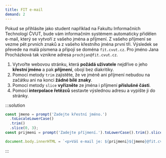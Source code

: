 ```yaml
---
title: FIT e-mail
demand: 2
---
```


Pokud se přihlásíte jako student například na Fakultu Informačních Technologí ČVUT, bude vám informačním systémem automaticky přidělen e-mail, který se vytvoří z vašeho jména a příjmení. Z vašeho příjmení se vezme pět prvních znaků a z vašeho křestního jména první tři. Výsledek se převede na malá písmena a připojí se doména `fit.cvut.cz`. Pro jméno Jana Procházková tak vznikne adresa `prochjan@fit.cvut.cz`.

1. Vytvořte webovou stránku, která **požádá uživatele** nejdříve o jeho **křestní jméno** a pak **příjmení**, obojí bez diakritiky.
1. Pomocí metody `trim` zajistěte, že ve jméně ani příjmení nebudou na začátku ani na konci **žádné bílé znaky**.
1. Pomocí metody `slice` **vyřízněte** ze jména i příjmení **příslušné části**.
1. Pomocí **interpolace řetězců** sestavte výslednou adresu a vypište ji do stránky.

:::solution

```js
const jmeno = prompt('Zadejte křestní jméno.')
  .toLocaleLowerCase()
  .trim()
  .slice(0, 3);
const prijmeni = prompt('Zadejte příjmení.').toLowerCase().trim().slice(0, 5);

document.body.innerHTML = `<p>Váš e-mail je: ${prijmeni}${jmeno}@fit.cvut.cz</p>`;
```

:::
